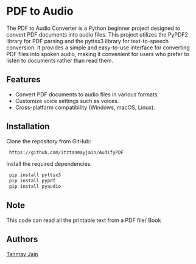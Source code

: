 # PDF to Audio

The PDF to Audio Converter is a Python beginner project designed to convert PDF documents into audio files. This project utilizes the PyPDF2 library for PDF parsing and the pyttsx3 library for text-to-speech conversion. It provides a simple and easy-to-use interface for converting PDF files into spoken audio, making it convenient for users who prefer to listen to documents rather than read them.


## Features

- Convert PDF documents to audio files in various formats.
- Customize voice settings such as voices.
- Cross-platform compatibility (Windows, macOS, Linux).



## Installation

Clone the repository from GitHub:

```bash
 https://github.com/itztanmayjain/AudifyPDF
```
Install the required dependencies:
```bash
 pip install pyttsx3
 pip install pypdf
 pip install pyaudio
```

    
## Note
This code can read all the printable text from a PDF file/ Book
## Authors
 [Tanmay Jain](https://github.com/itztanmayjain)


